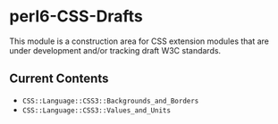 perl6-CSS-Drafts
================

This module is a construction area for CSS extension modules that are under
development and/or tracking draft W3C standards.

Current Contents
----------------
- `CSS::Language::CSS3::Backgrounds_and_Borders`
- `CSS::Language::CSS3::Values_and_Units`

